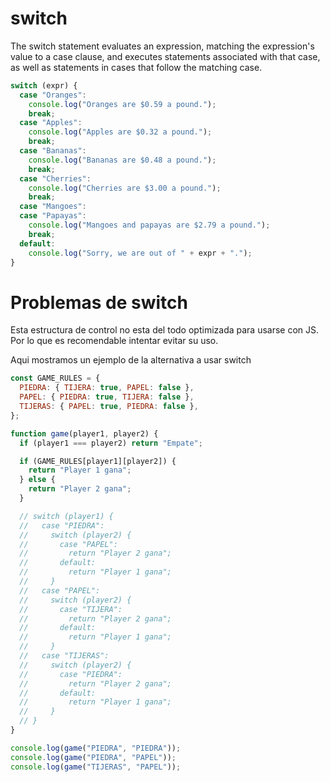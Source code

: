 # switch

The switch statement evaluates an expression, matching the expression's value to a case clause, and executes statements associated with that case, as well as statements in cases that follow the matching case.

```js
switch (expr) {
  case "Oranges":
    console.log("Oranges are $0.59 a pound.");
    break;
  case "Apples":
    console.log("Apples are $0.32 a pound.");
    break;
  case "Bananas":
    console.log("Bananas are $0.48 a pound.");
    break;
  case "Cherries":
    console.log("Cherries are $3.00 a pound.");
    break;
  case "Mangoes":
  case "Papayas":
    console.log("Mangoes and papayas are $2.79 a pound.");
    break;
  default:
    console.log("Sorry, we are out of " + expr + ".");
}
```

# Problemas de switch

Esta estructura de control no esta del todo optimizada para usarse con JS. Por lo que es recomendable intentar evitar su uso.

Aqui mostramos un ejemplo de la alternativa a usar switch

```js
const GAME_RULES = {
  PIEDRA: { TIJERA: true, PAPEL: false },
  PAPEL: { PIEDRA: true, TIJERA: false },
  TIJERAS: { PAPEL: true, PIEDRA: false },
};

function game(player1, player2) {
  if (player1 === player2) return "Empate";

  if (GAME_RULES[player1][player2]) {
    return "Player 1 gana";
  } else {
    return "Player 2 gana";
  }

  // switch (player1) {
  //   case "PIEDRA":
  //     switch (player2) {
  //       case "PAPEL":
  //         return "Player 2 gana";
  //       default:
  //         return "Player 1 gana";
  //     }
  //   case "PAPEL":
  //     switch (player2) {
  //       case "TIJERA":
  //         return "Player 2 gana";
  //       default:
  //         return "Player 1 gana";
  //     }
  //   case "TIJERAS":
  //     switch (player2) {
  //       case "PIEDRA":
  //         return "Player 2 gana";
  //       default:
  //         return "Player 1 gana";
  //     }
  // }
}

console.log(game("PIEDRA", "PIEDRA"));
console.log(game("PIEDRA", "PAPEL"));
console.log(game("TIJERAS", "PAPEL"));
```
